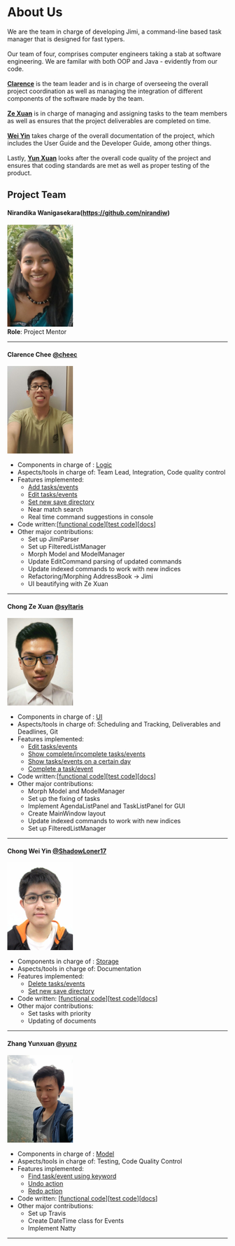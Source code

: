 # About Us

We are the team in charge of developing Jimi, a command-line based task manager that is designed for fast typers. <br>
<br> Our team of four, comprises computer engineers taking a stab at software engineering. We are familar with both OOP and Java - evidently from our code. <br>
<br>[**Clarence**](#clarence) is the team leader and is in charge of overseeing the overall project coordination as well as managing the integration of different components of the software made by the team. <br>
<br>[**Ze Xuan**](#zexuan) is in charge of managing and assigning tasks to the team members as well as ensures that the project deliverables are completed on time. <br>
<br>[**Wei Yin**](#weiyin) takes charge of the overall documentation of the project, which includes the User Guide and the Developer Guide, among other things. <br>
<br>Lastly, [**Yun Xuan**](#yunxuan) looks after the overall code quality of the project and ensures that coding standards are met as well as proper testing of the product. <br>

## Project Team

#### Nirandika Wanigasekara(https://github.com/nirandiw)
<img src="images/NirandikaWanigasekara.JPG" width="150"><br>
**Role**: Project Mentor

-----

#### <a id="clarence"></a> Clarence Chee [@cheec](https://github.com/cheec)
<img src="images/ClarenceChee.jpg" width="150"><br>
* Components in charge of : [Logic](https://github.com/CS2103AUG2016-T09-C2/main/blob/master/docs/DeveloperGuide.md#logic-component)
* Aspects/tools in charge of: Team Lead, Integration, Code quality control
* Features implemented:
    * [Add tasks/events](https://github.com/CS2103AUG2016-T09-C2/main/blob/master/docs/UserGuide.md#add)
    * [Edit tasks/events](https://github.com/CS2103AUG2016-T09-C2/main/blob/master/docs/UserGuide.md#edit)
    * [Set new save directory](https://github.com/CS2103AUG2016-T09-C2/main/blob/master/docs/UserGuide.md#saveas)
    * Near match search
    * Real time command suggestions in console
* Code written:[[functional code](https://github.com/CS2103AUG2016-T09-C2/main/blob/master/collated/main/A0140133B.md)][[test code](https://github.com/CS2103AUG2016-T09-C2/main/blob/master/collated/test/A0140133B.md)][[docs](https://github.com/CS2103AUG2016-T09-C2/main/blob/master/collated/docs/A0140133B.md)]
*  Other major contributions:
    * Set up JimiParser
    * Set up FilteredListManager
    * Morph Model and ModelManager
    * Update EditCommand parsing of updated commands
    * Update indexed commands to work with new indices
    * Refactoring/Morphing AddressBook -> Jimi
    * UI beautifying with Ze Xuan


-----

#### <a id="zexuan"></a> Chong Ze Xuan [@syltaris](http://github.com/syltaris) 
<img 
src="images/ChongZeXuan.jpg" width="150"><br>
* Components in charge of : [UI](https://github.com/CS2103AUG2016-T09-C2/main/blob/master/docs/DeveloperGuide.md#ui-component)
* Aspects/tools in charge of: Scheduling and Tracking, Deliverables and Deadlines, Git
* Features implemented:
    * [Edit tasks/events](https://github.com/CS2103AUG2016-T09-C2/main/blob/master/docs/UserGuide.md#edit)
    * [Show complete/incomplete tasks/events](https://github.com/CS2103AUG2016-T09-C2/main/blob/master/docs/UserGuide.md#show)
    * [Show tasks/events on a certain day](https://github.com/CS2103AUG2016-T09-C2/main/blob/master/docs/UserGuide.md#show)
    * [Complete a task/event](https://github.com/CS2103AUG2016-T09-C2/main/blob/master/docs/UserGuide.md#com)
* Code written:[[functional code](https://github.com/CS2103AUG2016-T09-C2/main/blob/master/collated/main/A0138915X.md)][[test code](https://github.com/CS2103AUG2016-T09-C2/main/blob/master/collated/test/A0138915X.md)][[docs](https://github.com/CS2103AUG2016-T09-C2/main/blob/master/collated/docs/A0138915X.md)] 
* Other major contributions:
    * Morph Model and ModelManager
    * Set up the fixing of tasks
    * Implement AgendaListPanel and TaskListPanel for GUI
    * Create MainWindow layout
    * Update indexed commands to work with new indices
    * Set up FilteredListManager
    
    
-----

#### <a id="weiyin"></a> Chong Wei Yin [@ShadowLoner17](https://github.com/ShadowLoner17) 
<img src="images/ChongWeiYin.jpg" width="150"><br>
* Components in charge of : [Storage](https://github.com/CS2103AUG2016-T09-C2/main/blob/master/docs/DeveloperGuide.md#storage-component)
* Aspects/tools in charge of: Documentation
* Features implemented:
    * [Delete tasks/events](https://github.com/CS2103AUG2016-T09-C2/main/blob/master/docs/UserGuide.md#del)
    * [Set new save directory](https://github.com/CS2103AUG2016-T09-C2/main/blob/master/docs/UserGuide.md#saveas)
* Code written: [[functional code](https://github.com/CS2103AUG2016-T09-C2/main/blob/master/collated/main/A0143471L.md)][[test code](https://github.com/CS2103AUG2016-T09-C2/main/blob/master/collated/test/A0143471L.md)][[docs](https://github.com/CS2103AUG2016-T09-C2/main/blob/master/collated/docs/A0143471L.md)] 
* Other major contributions:
    * Set tasks with priority
    * Updating of documents
    
-----

#### <a id="yunxuan"></a> Zhang Yunxuan [@yunz](https://github.com/yunxz)
<img src="images/ZhangYunxuan.jpg" width="150"><br>
* Components in charge of : [Model](https://github.com/CS2103AUG2016-T09-C2/main/blob/master/docs/DeveloperGuide.md#model-component)
* Aspects/tools in charge of: Testing, Code Quality Control
* Features implemented:
    * [Find task/event using keyword](https://github.com/CS2103AUG2016-T09-C2/main/blob/master/docs/UserGuide.md#find)
    * [Undo action](https://github.com/CS2103AUG2016-T09-C2/main/blob/master/docs/UserGuide.md#undo)
    * [Redo action](https://github.com/CS2103AUG2016-T09-C2/main/blob/master/docs/UserGuide.md#redo)
* Code written: [[functional code](https://github.com/CS2103AUG2016-T09-C2/main/blob/master/collated/main/A0148040R.md)][[test code](https://github.com/CS2103AUG2016-T09-C2/main/blob/master/collated/test/A0148040R.md)][[docs](https://github.com/CS2103AUG2016-T09-C2/main/blob/master/collated/docs/A0148040R.md)] 
* Other major contributions:
    * Set up Travis
    * Create DateTime class for Events
    * Implement Natty

-----
